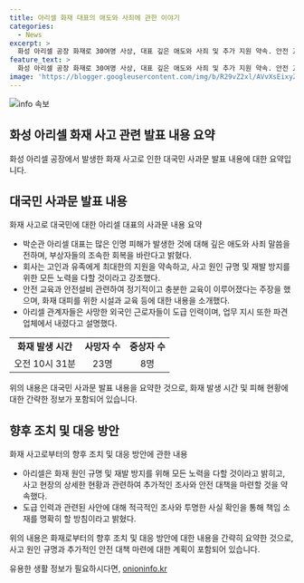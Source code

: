 ```yaml
---
title: 아리셀 화재 대표의 애도와 사죄에 관한 이야기
categories:
  - News
excerpt: >
  화성 아리셀 공장 화재로 30여명 사상, 대표 깊은 애도와 사죄 및 추가 지원 약속. 안전 교육 주장하며 화재 대비 조치 설명. 고실덕 박모 교육 중 출구 표시, 비상대피 매뉴얼, 분말 소화기 등 조치. 파견근로자 사망은 도급 업체 책임주장. 아리셀은 에스코넥 자회사로, 2020년 설립. 
feature_text: >
  화성 아리셀 공장 화재로 30여명 사상, 대표 깊은 애도와 사죄 및 추가 지원 약속. 안전 교육 주장하며 화재 대비 조치 설명. 고실덕 박모 교육 중 출구 표시, 비상대피 매뉴얼, 분말 소화기 등 조치. 파견근로자 사망은 도급 업체 책임주장. 아리셀은 에스코넥 자회사로, 2020년 설립. 
image: 'https://blogger.googleusercontent.com/img/b/R29vZ2xl/AVvXsEixyZcFfHzMRdzZMjFBmAUKJYCLCGyLL1o632UiGVXcaFdKo_bkvkuCioo0uUKlGfBVcT3P84aROyZIXSBEx3Aw5nCQ3pTgDom1WDC4m8eifvWiAmWEEVb4x6G_l8C0QH225ldMjyaFvpxGEBGNO37VmDTDMHGhJPq73UglMfDca1-0aw/s1600/blogspot.png'
---
```


<p><img src="https://blogger.googleusercontent.com/img/b/R29vZ2xl/AVvXsEixyZcFfHzMRdzZMjFBmAUKJYCLCGyLL1o632UiGVXcaFdKo_bkvkuCioo0uUKlGfBVcT3P84aROyZIXSBEx3Aw5nCQ3pTgDom1WDC4m8eifvWiAmWEEVb4x6G_l8C0QH225ldMjyaFvpxGEBGNO37VmDTDMHGhJPq73UglMfDca1-0aw/s1600/blogspot.png" alt="info 속보" /></p>

<h2 data-ke-size="size26">화성 아리셀 화재 사고 관련 발표 내용 요약</h2>

<p data-ke-size="size16">화성 아리셀 공장에서 발생한 화재 사고로 인한 대국민 사과문 발표 내용에 대한 요약입니다.</p>

<h2 data-ke-size="size24">대국민 사과문 발표 내용</h2>

<p data-ke-size="size16">화재 사고로 대국민에 대한 아리셀 대표의 사과문 내용 요약</p>

<ul>
    <li>박순관 아리셀 대표는 많은 인명 피해가 발생한 것에 대해 깊은 애도와 사죄 말씀을 전하며, 부상자들의 조속한 회복을 바란다고 밝혔다.</li>
    <li>회사는 고인과 유족에게 최대한의 지원을 약속하고, 사고 원인 규명 및 재발 방지를 위한 모든 노력을 다할 것이라고 강조했다.</li>
    <li>안전 교육과 안전설비 관련하여 정기적이고 충분한 교육이 이루어졌다는 주장을 했으며, 화재 대피를 위한 시설과 교육 등에 대한 내용을 소개했다.</li>
    <li>아리셀 관계자들은 사망한 외국인 근로자들이 도급 인력이며, 업무 지시 또한 파견 업체에서 내렸다고 설명했다.</li>
</ul>

<table>
    <tr>
        <td style="text-align: center; height: 17px;"><b>화재 발생 시간</b></td>
        <td style="text-align: center; height: 17px;"><b>사망자 수</b></td>
        <td style="text-align: center; height: 17px;"><b>중상자 수</b></td>
    </tr>
    <tr>
        <td style="text-align: center; height: 17px;">오전 10시 31분</td>
        <td style="text-align: center; height: 17px;">23명</td>
        <td style="text-align: center; height: 17px;">8명</td>
    </tr>
</table>

<p data-ke-size="size16">위의 내용은 대국민 사과문 발표 내용을 요약한 것으로, 화재 발생 시간 및 피해 현황에 대한 간략한 정보가 포함되어 있습니다.</p>

<h2 data-ke-size="size24">향후 조치 및 대응 방안</h2>

<p data-ke-size="size16">화재 사고로부터의 향후 조치 및 대응 방안에 관한 내용</p>

<ul>
    <li>아리셀은 화재 원인 규명 및 재발 방지를 위해 모든 노력을 다할 것이라고 밝히고, 사고 현장의 상세한 현황과 관련하여 추가적인 조사와 안전 대책을 마련할 것을 약속했다.</li>
    <li>도급 인력과 관련된 사안에 대해 적극적인 조사와 투명한 사실 확인을 통해 책임 소재를 명확히 할 방침이라고 밝혔다.</li>
</ul>

<p data-ke-size="size16">위의 내용은 화재로부터의 향후 조치 및 대응 방안에 대한 내용을 간략히 요약한 것으로, 사고 원인 규명과 추가적인 안전 대책 마련에 대한 계획이 포함되어 있습니다.</p>
유용한 생활 정보가 필요하시다면, <a href="https://onioninfo.kr" rel="dofollow">onioninfo.kr</a>


